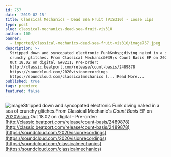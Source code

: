 ```yaml
---
id: 757
date: '2019-02-15'
title: Classical Mechanics - Dead Sea Fruit (VIS310) - Loose Lips
type: post
slug: classical-mechanics-dead-sea-fruit-vis310
author: 100
banner:
  - imported/classical-mechanics-dead-sea-fruit-vis310/image757.jpeg
description: >-
  Stripped down and syncopated electronic Funk&nbsp;diving naked in a sea of
  crunchy glitches. From Classical Mechanic&#39;s Count Basis EP on 2020Vision.
  Out 18.02 on digital &#8211; Pre-order:
  http://classic.beatport.com/release/count-basis/2489878
  https://soundcloud.com/2020visionrecordings
  https://soundcloud.com/classicalmechanics [...]Read More...
published: true
tags: premiere
featured: false
---
```

![image](../imported/classical-mechanics-dead-sea-fruit-vis310/image757.jpeg)Stripped down and syncopated electronic Funk diving naked in a sea of crunchy glitches.From Classical Mechanic's _Count Basis_ EP on [2020Vision](https://www.residentadvisor.net/record-label.aspx?id=459).Out 18.02 on digital – Pre-order: [http://classic.beatport.com/release/count-basis/2489878](http://classic.beatport.com/release/count-basis/2489878)[https://soundcloud.com/2020visionrecordings](https://soundcloud.com/2020visionrecordings)[https://soundcloud.com/classicalmechanics](https://soundcloud.com/classicalmechanics)